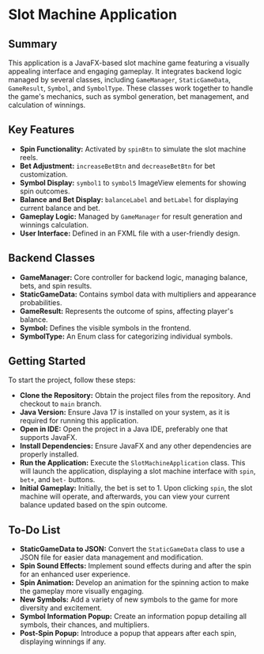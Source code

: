 # Slot Machine Application

## Summary
This application is a JavaFX-based slot machine game featuring a visually appealing interface and engaging gameplay. It integrates backend logic managed by several classes, including `GameManager`, `StaticGameData`, `GameResult`, `Symbol`, and `SymbolType`. These classes work together to handle the game's mechanics, such as symbol generation, bet management, and calculation of winnings.

## Key Features
- **Spin Functionality:** Activated by `spinBtn` to simulate the slot machine reels.
- **Bet Adjustment:** `increaseBetBtn` and `decreaseBetBtn` for bet customization.
- **Symbol Display:** `symbol1` to `symbol5` ImageView elements for showing spin outcomes.
- **Balance and Bet Display:** `balanceLabel` and `betLabel` for displaying current balance and bet.
- **Gameplay Logic:** Managed by `GameManager` for result generation and winnings calculation.
- **User Interface:** Defined in an FXML file with a user-friendly design.

## Backend Classes
- **GameManager:** Core controller for backend logic, managing balance, bets, and spin results.
- **StaticGameData:** Contains symbol data with multipliers and appearance probabilities.
- **GameResult:** Represents the outcome of spins, affecting player's balance.
- **Symbol:** Defines the visible symbols in the frontend.
- **SymbolType:** An Enum class for categorizing individual symbols.

## Getting Started
To start the project, follow these steps:
- **Clone the Repository:** Obtain the project files from the repository. And checkout to `main` branch.
- **Java Version:** Ensure Java 17 is installed on your system, as it is required for running this application.
- **Open in IDE:** Open the project in a Java IDE, preferably one that supports JavaFX.
- **Install Dependencies:** Ensure JavaFX and any other dependencies are properly installed.
- **Run the Application:** Execute the `SlotMachineApplication` class. This will launch the application, displaying a slot machine interface with `spin`, `bet+`, and `bet-` buttons.
- **Initial Gameplay:** Initially, the bet is set to 1. Upon clicking `spin`, the slot machine will operate, and afterwards, you can view your current balance updated based on the spin outcome.


## To-Do List
- **StaticGameData to JSON:** Convert the `StaticGameData` class to use a JSON file for easier data management and modification.
- **Spin Sound Effects:** Implement sound effects during and after the spin for an enhanced user experience.
- **Spin Animation:** Develop an animation for the spinning action to make the gameplay more visually engaging.
- **New Symbols:** Add a variety of new symbols to the game for more diversity and excitement.
- **Symbol Information Popup:** Create an information popup detailing all symbols, their chances, and multipliers.
- **Post-Spin Popup:** Introduce a popup that appears after each spin, displaying winnings if any.

